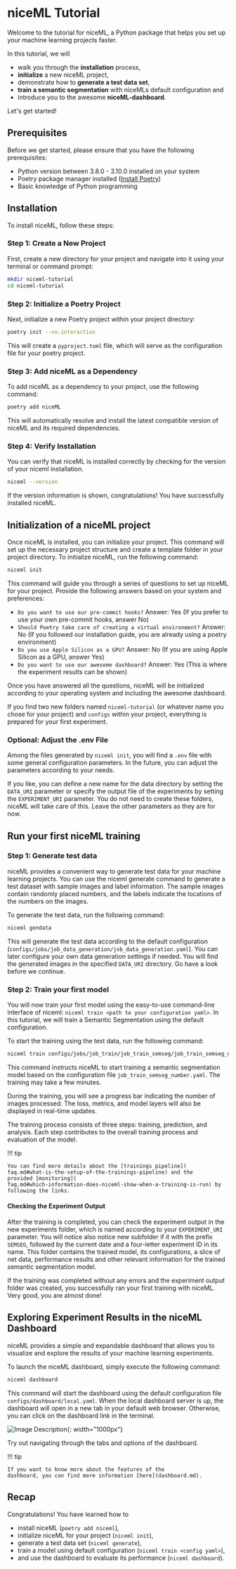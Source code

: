 # niceML Tutorial

Welcome to the tutorial for niceML, a Python package that helps you set
up your machine learning projects faster.

In this tutorial, we will 

- walk you through the **installation** process,
- **initialize** a new niceML project,
- demonstrate how to **generate a test data set**,
- **train a semantic segmentation** with niceMLs default configuration
and 
- introduce you to the awesome **niceML-dashboard**.

Let's get started!

## Prerequisites

Before we get started, please ensure that you have the following
prerequisites:

- Python version between 3.8.0 - 3.10.0 installed on your system
- Poetry package manager installed ([Install Poetry](
https://python-poetry.org/docs/#installation))
- Basic knowledge of Python programming

## Installation

To install niceML, follow these steps:

### Step 1: Create a New Project

First, create a new directory for your project and navigate into it 
using your terminal or command prompt:

```bash
mkdir niceml-tutorial
cd niceml-tutorial
```

### Step 2: Initialize a Poetry Project

Next, initialize a new Poetry project within your project directory:

```bash
poetry init --no-interaction
```

This will create a `pyproject.toml` file, which will serve as the
configuration file for your poetry project.

### Step 3: Add niceML as a Dependency

To add niceML as a dependency to your project, use the following
command:

```bash
poetry add niceML
```

This will automatically resolve and install the latest compatible
version of niceML and its required dependencies.

### Step 4: Verify Installation

You can verify that niceML is installed correctly by checking for the
version of your niceml installation.

```bash
niceml --version
```

If the version information is shown, congratulations! You have
successfully installed niceML.

## Initialization of a niceML project

Once niceML is installed, you can initialize your project. This command
will set up the necessary project structure and create a template folder
in your project directory. To initialize niceML, run the following
command:

```bash
niceml init
```

This command will guide you through a series of questions to set up
niceML for your project. Provide the following answers based on your
system and preferences:

- `Do you want to use our pre-commit hooks?` Answer: Yes
  (If you prefer to use your own pre-commit hooks, answer No)
- `Should Poetry take care of creating a virtual environment?` Answer: 
  No (If you followed our installation guide, you are already using a
  poetry environment)
- `Do you use Apple Silicon as a GPU?` Answer: No (If you are using
  Apple Silicon as a GPU, answer Yes)
- `Do you want to use our awesome dashboard?` Answer: Yes (This is where
  the experiment results can be shown)

Once you have answered all the questions, niceML will be initialized
according to your operating system and including the awesome dashboard.

If you find two new folders named `niceml-tutorial` (or whatever name
you chose for your project) and  `configs` within your project,
everything is prepared for your first experiment.

### Optional: Adjust the .env File

Among the files generated by `niceml init`, you will find a `.env` file
with some general configuration parameters. In the future, you can
adjust the parameters according to your needs.

If you like, you can define a new name for the data directory by setting
the `DATA_URI` parameter or specify the output file of the experiments
by setting the `EXPERIMENT_URI` parameter. You do not need to create
these folders, niceML will take care of this. Leave the other parameters
as they are for now.

## Run your first niceML training

### Step 1: Generate test data

niceML provides a convenient way to generate test data for your machine
learning projects. You can use the niceml generate command to generate a
test dataset with sample images and label information. The sample images
contain randomly placed numbers, and the labels indicate the locations
of the numbers on the images.

To generate the test data, run the following command:

```bash
niceml gendata
```

This will generate the test data according to the default configuration
(`configs/jobs/job_data_generation/job_data_generation.yaml`).
You can later configure your own data generation settings if needed.
You will find the generated images in the specified `DATA_URI`
directory. Go have a look before we continue.

### Step 2: Train your first model

You will now train your first model using the easy-to-use command-line
interface of niceml: `niceml train <path to your configuration yaml>`.
In this tutorial, we will train a Semantic Segmentation using the
default configuration.

To start the training using the test data, run the following command:

```bash
niceml train configs/jobs/job_train/job_train_semseg/job_train_semseg_number.yaml
```

This command instructs niceML to start training a semantic segmentation
model based on the configuration file `job_train_semseg_number.yaml`.
The training may take a few minutes.

During the training, you will see a progress bar indicating the number
of images processed. The loss, metrics, and model layers will also be
displayed in real-time updates.

The training process consists of three steps: training, prediction, and
analysis. Each step contributes to the overall training process and
evaluation of the model.

!!! tip

    You can find more details about the [trainings pipeline](
    faq.md#what-is-the-setup-of-the-trainings-pipeline) and the
    provided [monitoring](
    faq.md#which-information-does-niceml-show-when-a-training-is-run) by
    following the links.

#### Checking the Experiment Output

After the training is completed, you can check the experiment output in
the new experiments folder, which is named according to your
`EXPERIMENT_URI` parameter. You will notice also notice new subfolder
if it with the prefix `SEMSEG`, followed by the current date and a
four-letter experiment ID in its name. This folder contains the trained
model, its configurations, a slice of net data, performance results and
other relevant information for the trained semantic segmentation model.

If the training was completed without any errors and the experiment
output folder was created, you successfully ran your first training with
niceML. Very good, you are almost done!

## Exploring Experiment Results in the niceML Dashboard

niceML provides a simple and expandable dashboard that allows you to
visualize and explore the results of your machine learning experiments.

To launch the niceML dashboard, simply execute the following command:

```bash
niceml dashboard
```

This command will start the dashboard using the default configuration
file `configs/dashboard/local.yaml`. When the local dashboard server is
up, the dashboard will open in a new tab in your default web browser.
Otherwise, you can click on the dashboard link in the terminal.

![Image Description](dashboard.png){: width="1000px"}

Try out navigating through the tabs and options of the dashboard. 

!!! tip

    If you want to know more about the features of the
    dashboard, you can find more information [here](dashboard.md).

## Recap

Congratulations! You have learned how to 

- install niceML (`poetry add niceml`),
- initialize niceML for your project (`niceml init`),
- generate a test data set (`niceml generate`),
- train a model using default configuration (`niceml train <config
yaml>`),
- and use the dashboard to evaluate its performance (`niceml
dashboard`).

